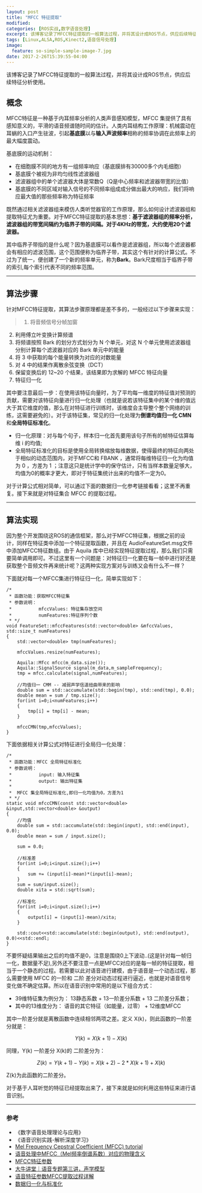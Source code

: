 ```yaml
---
layout: post
title: "MFCC 特征提取"
modified:
categories: [ROS实战,数字语音处理]
excerpt: 该博客记录了MFCC特征提取的一般算法过程，并将其设计成ROS节点，供应后续特征分析使用。
tags: [Linux,ALSA,ROS,Kinect2,语音信号处理]
image: 
  feature: so-simple-sample-image-7.jpg
date: 2017-2-26T15:39:55-04:00
---
```



该博客记录了MFCC特征提取的一般算法过程，并将其设计成ROS节点，供应后续特征分析使用。

## 概念

MFCC特征是一种基于内耳频率分析的人类声音感知模型，MFCC 集提供了具有感知意义的，平滑的语音频谱随时间的估计。人类内耳结构工作原理：机械震动在耳蜗的入口产生驻波，引起**基底膜**以与**输入声波频率**相称的频率协调在此频率上的最大幅度震动。

基底膜的运动机制：

- 在细胞膜不同的地方有一组频率响应（基底膜排有30000多个内毛细胞）
- 基底膜个被视为非均匀线性滤波器组
- 滤波器组中的单个滤波器大体是常数Q（Q是中心频率和滤波器带宽的比值）
- 基底膜的不同区域对输入信号的不同频率组成成分做出最大的响应，我们将响应最大值的那些频率称为特征频率

既然通过相关滤波器组来模仿人类听觉器官的工作原理，那么如何设计滤波器组和提取特征尤为重要。对于MFCC特征提取的基本思想：**基于滤波器组的频率分析，滤波器组的带宽间隔约为临界子带的间隔。对于4KHz的带宽，大约使用20个滤波器。**

其中临界子带指的是什么呢？因为基底膜可以看作是滤波器组，所以每个滤波器都会有相应的滤波范围，这个范围便称为临界子带，其实这个有针对的计算公式。不过为了统一，便创建了一个新的频率单元，称为**Bark**。Bark尺度相当于临界子带的索引,每个索引代表不同的频率范围。

---

## 算法步骤

针对MFCC特征提取，其算法步骤原理都是差不多的，一般经过以下步骤来实现：

>1. 将音频信号分帧加窗<br>
2. 利用傅立叶变换计算频谱<br>
3. 将频谱按照 Bark 的划分方式划分为 N 个单元，对这 N 个单元使用滤波器组分别计算每个滤波器对应的  Bark 单元中的能量<br>
4. 将 3 中获取的每个能量转换为对应的对数能量<br>
5. 对 4 中的结果作离散余弦变换（DCT）<br>
6. 保留变换后的 12~20 个结果，该结果即为求解的 MFCC 特征向量
7. 特征归一化

其中要注意最后一步：在使用该特征向量时，为了平均每一维度的特征值对预测的贡献，需要对该特征向量进行归一化处理（也就是说若该特征集中的某个维的值远大于其它维度的值，那么在对特征进行训练时，该维度会主导整个整个网络的训练，这需要避免的）。对于该特征集，常见的归一化处理为**倒谱均值归一化 CMN**和**全局特征标准化**。

- 归一化原理：对与每个句子，样本归一化首先要用该句子所有的帧特征估算每维 i 的均值;
- 全局特征标准化的目标是使用全局转换缩放每维数据，使得最终的特征向两处于相似的动态范围内，对于MFCC和 FBANK ，通常将每维特征归一化为均值为 0 ，方差为 1 ；注意这只是统计学中的保守估计，只有当样本数量足够大，均值为0的概率才更大，即对于特征集统计出来的均值不一定为0。

对于计算公式相对简单，可以通过下面的数据归一化参考链接看看；这里不再重复。接下来就是对特征集合 MFCC 的提取过程。

---

## 算法实现

因为整个开发围绕这ROS的通信框架，那么对于MFCC特征集，根据之前的设计，同样在特征类中添加一个特征提取函数，并且在 AudioFeatureSet.msg文件中添加MFCC特征数组。由于 Aquila 库中已经实现特征提取过程，那么我们只需要简单调用即可。不过这里有一个问题是：对特征归一化要在每一帧中进行好还是获取整个音频文件再来统计呢？这两种实现方案对与训练又会有什么不一样？

下面就对每一个MFCC集进行特征归一化，简单实现如下：

```
/*
 * 函数功能：获取MFCC特征集
 * 参数说明：
 * 			mfccValues: 特征集存放空间
 * 			numFeatures:特征序列个数
 * */
void FeatureSet::mfccFeatures(std::vector<double> &mfccValues, std::size_t numFeatures)
{
	std::vector<double> tmp(numFeatures);

	mfccValues.resize(numFeatures);
	
	Aquila::Mfcc mfcc(m_data.size());
	Aquila::SignalSource signal(m_data,m_sampleFrequency);
	tmp = mfcc.calculate(signal,numFeatures);

	//均值归一 CMM -- 减弱声学信道扭曲带来的影响
	double sum = std::accumulate(std::begin(tmp), std::end(tmp), 0.0);
	double mean = sum / tmp.size();
	for(int i=0;i<numFeatures;i++)
	{
		tmp[i] = tmp[i] - mean;
	}

	mfccCMN(tmp,mfccValues);
}
```

下面依据相关计算公式对特征进行全局归一化处理：

```
/*
 * 函数功能：MFCC 全局特征标准化
 * 参数说明：
 * 			input: 输入特征集
 * 			output: 输出特征集
 *
 *  MFCC 集全局特征标准化,即归一化均值为0，方差为1
 * */
static void mfccCMN(const std::vector<double> &input,std::vector<double> &output)
{
	//均值
	double sum = std::accumulate(std::begin(input), std::end(input), 0.0);
	double mean = sum / input.size();

	sum = 0.0;

	//标准差
	for(int i=0;i<input.size();i++)
	{
		sum += (input[i]-mean)*(input[i]-mean);
	}
	sum = sum/input.size();
	double xita = std::sqrt(sum);

	//标准化
	for(int i=0;i<input.size();i++)
	{
		output[i] = (input[i]-mean)/xita;
	}

	std::cout<<std::accumulate(std::begin(output), std::end(output), 0.0)<<std::endl;
}

```

不要怀疑结果输出之后的均值不是0，注意是围绕0上下波动..(这是针对每一帧归一化，数据量不足),另外还不要注意一点是MFCC对应的是每一帧的特征提取，相当于一个静态的过程。若需要以此对语音进行建模，由于语音是一个动态过程，那么需要使用 MFCC 的一阶和 二阶 差分对动态过程进行逼近，也就是对语音信号变化做不确定估算。所以在语音识别中常用的是以下组合方式：

- 39维特征集为例分为： 13静态系数 + 13一阶差分系数 + 13 二阶差分系数；
- 其中的13维度分为： 语音的其它特征（如能量，过零） + 12维度MFCC

其中一阶差分就是离散函数中连续相邻两项之差。定义 X(k)，则此函数的一阶差分就是：

$$
Y(k)=X(k+1)-X(k) 
$$


同理，Y(k) 一阶差分 X(k)的 二阶差分为：

$$
Z(k)=Y(k+1)-Y(k)=X(k+2)-2*X(k+1)+X(k)
$$

Z(k)为此函数的二阶差分。

对于基于人耳听觉的特征已经提取出来了，接下来就是如何利用这些特征来进行语音识别。

---



### 参考

- 《数字语音处理理论与应用》
- 《语音识别实践-解析深度学习》
- [Mel Frequency Cepstral Coefficient (MFCC) tutorial](http://practicalcryptography.com/miscellaneous/machine-learning/guide-mel-frequency-cepstral-coefficients-mfccs/#deltas-and-delta-deltas)
- [语音处理中MFCC（Mel频率倒谱系数）对应的物理含义](https://www.zhihu.com/question/21302276)
- [MFCC特征参数](https://www.zhihu.com/question/27268668)
- [大牛讲堂｜语音专题第三讲，声学模型](https://zhuanlan.zhihu.com/p/23567981)
- [语音特征参数MFCC提取过程详解](http://www.procedurego.com/article/208778.html)
- [数据归一化与标准化](http://blog.csdn.net/pipisorry/article/details/52247379)